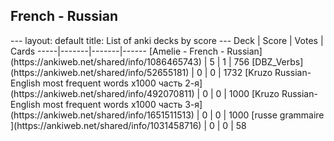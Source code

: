 <h2>French  -  Russian</h2>
---
layout: default
title: List of anki decks by score
---
Deck | Score | Votes | Cards
-----|-------|-------|------
[Amelie - French - Russian](https://ankiweb.net/shared/info/1086465743) | 5 | 1 | 756
[DBZ_Verbs](https://ankiweb.net/shared/info/52655181) | 0 | 0 | 1732
[Kruzo Russian-English most frequent words x1000 часть 2-я](https://ankiweb.net/shared/info/492070811) | 0 | 0 | 1000
[Kruzo Russian-English most frequent words x1000 часть 3-я](https://ankiweb.net/shared/info/1651511513) | 0 | 0 | 1000
[russe grammaire ](https://ankiweb.net/shared/info/1031458716) | 0 | 0 | 58

